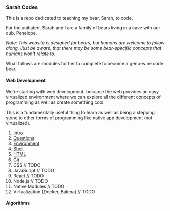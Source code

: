 ### Sarah Codes

This is a repo dedicated to teaching my bear, Sarah, to code.

For the unitiated, Sarah and I are a family of bears living in a cave with our cub, Penelope.

*Note: This website is designed for bears, but humans are welcome to follow along. Just be aware, that there may be some bear-specific concepts that humans won't relate to.*

What follows are modules for her to complete to become a genu-wine code bear.

#### Web Development

We're starting with web development, because the web provides an easy virtualized environment where we can explore all the different concepts of programming as well as create something cool.

This is a fundamentally useful thing to learn as well as being a stepping stone to other forms of programming like native app development (not virtualized).

1. [Intro](/intro)
1. [Questions](/questions)
1. [Environment](/env)
1. [Shell](/shel)
1. [HTML](/html)
1. [Git](/git)
1. CSS // TODO
1. JavaScript // TODO
1. React // TODO
1. Node.js // TODO
1. Native Modules // TODO
1. Virtualization (Docker, Balena) // TODO

#### Algorithms
